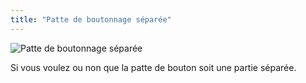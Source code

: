 ```yaml
---
title: "Patte de boutonnage séparée"
---
```


![Patte de boutonnage séparée](seperatebuttonplacket.svg)

Si vous voulez ou non que la patte de bouton soit une partie séparée.

